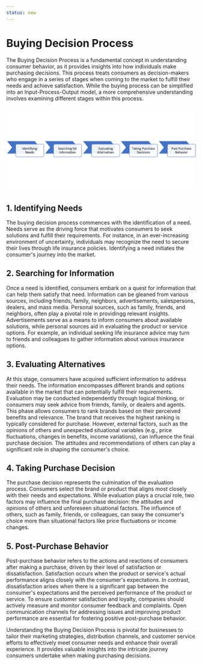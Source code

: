 ```yaml
---
status: new
---
```

# Buying Decision Process

The Buying Decision Process is a fundamental concept in understanding consumer behavior, as it provides insights into how individuals make purchasing decisions. This process treats consumers as decision-makers who engage in a series of stages when coming to the market to fulfill their needs and achieve satisfaction. While the buying process can be simplified into an Input-Process-Output model, a more comprehensive understanding involves examining different stages within this process.



![Buying Decision Process](image-3.png)

## 1. Identifying Needs

The buying decision process commences with the identification of a need. Needs serve as the driving force that motivates consumers to seek solutions and fulfill their requirements. For instance, in an ever-increasing environment of uncertainty, individuals may recognize the need to secure their lives through life insurance policies. Identifying a need initiates the consumer's journey into the market.

## 2. Searching for Information

Once a need is identified, consumers embark on a quest for information that can help them satisfy that need. Information can be gleaned from various sources, including friends, family, neighbors, advertisements, salespersons, dealers, and mass media. Personal sources, such as family, friends, and neighbors, often play a pivotal role in providingg relevant insights. Advertisements serve as a means to inform consumers about available solutions, while personal sources aid in evaluating the product or service options. For example, an individual seeking life insurance advice may turn to friends and colleagues to gather information about various insurance options.

## 3. Evaluating Alternatives

At this stage, consumers have acquired sufficient information to address their needs. The information encompasses different brands and options available in the market that can potentially fulfill their requirements. Evaluation may be conducted independently through logical thinking, or consumers may seek advice from friends, family, or dealers and agents. This phase allows consumers to rank brands based on their perceived benefits and relevance. The brand that receives the highest ranking is typically considered for purchase. However, external factors, such as the opinions of others and unexpected situational variables (e.g., price fluctuations, changes in benefits, income variations), can influence the final purchase decision. The attitudes and recommendations of others can play a significant role in shaping the consumer's choice.

## 4. Taking Purchase Decision

The purchase decision represents the culmination of the evaluation process. Consumers select the brand or product that aligns most closely with their needs and expectations. While evaluation plays a crucial role, two factors may influence the final purchase decision: the attitudes and opinions of others and unforeseen situational factors. The influence of others, such as family, friends, or colleagues, can sway the consumer's choice more than situational factors like price fluctuations or income changes.

## 5. Post-Purchase Behavior

Post-purchase behavior refers to the actions and reactions of consumers after making a purchase, driven by their level of satisfaction or dissatisfaction. Satisfaction occurs when the product or service's actual performance aligns closely with the consumer's expectations. In contrast, dissatisfaction arises when there is a significant gap between the consumer's expectations and the perceived performance of the product or service. To ensure customer satisfaction and loyalty, companies should actively measure and monitor consumer feedback and complaints. Open communication channels for addressing issues and improving product performance are essential for fostering positive post-purchase behavior.

Understanding the Buying Decision Process is pivotal for businesses to tailor their marketing strategies, distribution channels, and customer service efforts to effectively meet consumer needs and enhance their overall experience. It provides valuable insights into the intricate journey consumers undertake when making purchasing decisions.